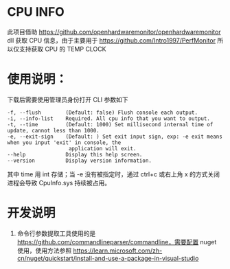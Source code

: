 # CPU INFO
此项目借助 https://github.com/openhardwaremonitor/openhardwaremonitor dll 获取 CPU 信息，由于主要用于 https://github.com/Intro1997/PerfMonitor 所以仅支持获取 CPU 的 TEMP CLOCK
# 使用说明：
下载后需要使用管理员身份打开
CLI 参数如下
```
-f, --flush        (Default: false) Flush console each output.
-i, --info-list    Required. All cpu info that you want to output.
-t, --time         (Default: 1000) Set millisecond internal time of update, cannot less than 1000.
-e, --exit-sign    (Default: ) Set exit input sign, exp: -e exit means when you input 'exit' in console, the
                    application will exit.
--help             Display this help screen.
--version          Display version information.
```
其中 time 用 int 存储；当 -e 没有被指定时，通过 ctrl+c 或右上角 x 的方式关闭进程会导致 CpuInfo.sys 持续被占用。
# 开发说明
1. 命令行参数提取工具使用的是 https://github.com/commandlineparser/commandline，需要配置 nuget 使用，使用方法参照 https://learn.microsoft.com/zh-cn/nuget/quickstart/install-and-use-a-package-in-visual-studio
